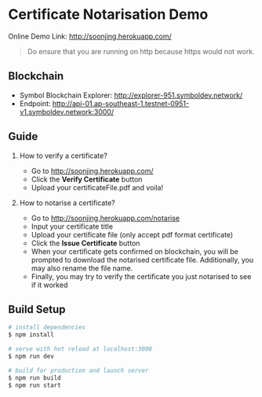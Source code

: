 
# Certificate Notarisation Demo
Online Demo Link: http://soonjing.herokuapp.com/

> Do ensure that you are running on http because https would not work.


## Blockchain
  - Symbol Blockchain Explorer: http://explorer-951.symboldev.network/
  - Endpoint: http://api-01.ap-southeast-1.testnet-0951-v1.symboldev.network:3000/
    

## Guide

 1. How to verify a certificate?
	  - Go to http://soonjing.herokuapp.com/ 
	  - Click the **Verify Certificate** button
	  - Upload your certificateFile.pdf and voila! 
  
2. How to notarise a certificate?
	- Go to http://soonjing.herokuapp.com/notarise
	- Input your certificate title
	- Upload your certificate file (only accept pdf format certificate)
	- Click the **Issue Certificate** button
	- When your certificate gets confirmed on blockchain, you will be prompted to download the notarised certificate file. Additionally, you may also rename the file name.
	- Finally, you may try to verify the certificate you just notarised to see if it worked


## Build Setup

```bash
# install dependencies
$ npm install

# serve with hot reload at localhost:3000
$ npm run dev

# build for production and launch server
$ npm run build
$ npm run start
```
